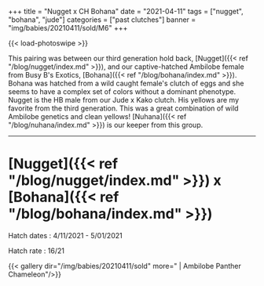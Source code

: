 +++
title = "Nugget x CH Bohana"
date = "2021-04-11"
tags = ["nugget", "bohana", "jude"]
categories = ["past clutches"]
banner = "img/babies/20210411/sold/M6"
+++

{{< load-photoswipe >}}

This pairing was between our third generation hold back, [Nugget]({{< ref "/blog/nugget/index.md" >}}), and our captive-hatched Ambilobe female from Busy B's Exotics, [Bohana]({{< ref "/blog/bohana/index.md" >}}). Bohana was hatched from a wild caught female's clutch of eggs and she seems to have a complex set of colors without a dominant phenotype. Nugget is the HB male from our Jude x Kako clutch. His yellows are my favorite from the third generation. This was a great combination of wild Ambilobe genetics and clean yellows! [Nuhana]({{< ref "/blog/nuhana/index.md" >}}) is our keeper from this group.

---

# [Nugget]({{< ref "/blog/nugget/index.md" >}}) x [Bohana]({{< ref "/blog/bohana/index.md" >}})

Hatch dates
: 4/11/2021 - 5/01/2021

Hatch rate
: 16/21

{{< gallery dir="/img/babies/20210411/sold" more=" | Ambilobe Panther Chameleon"/>}}

